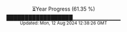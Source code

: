 <p align="center">
⏳Year Progress (61.35 %) <br>
██████████████████▁▁▁▁▁▁▁▁▁▁▁▁ <br>
<sub>Updated: Mon, 12 Aug 2024 12:38:26 GMT</sub>
</p>

